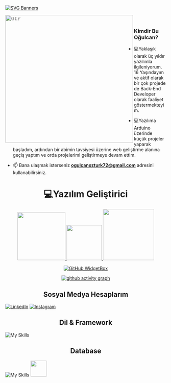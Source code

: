 [![SVG Banners](https://svg-banners.vercel.app/api?type=origin&text1=Merhaba%20👋%20Ben%20Oğulcan%20Öztürk&width=1200&height=300)](https://github.com/ogulcan-dev)



<a target="_blank"><img align="left" height="400" width="400" alt="𝙶𝙸𝙵" src="https://github.com/JayantGoel001/JayantGoel001/blob/master/GIF/github.gif"></a>
<br/>

### Kimdir Bu Oğulcan?
- :computer:Yaklaşık olarak üç yıldır yazılımla ilgileniyorum. 16 Yaşındayım ve aktif olarak bir çok projede de Back-End Developer olarak faaliyet göstermekteyim.
- :computer:Yazılıma Arduino üzerinde küçük projeler yaparak başladım, ardından bir abimin tavsiyesi üzerine web geliştirme alanına geçiş yaptım ve orda projelerimi geliştirmeye devam ettim.

- 📫 Bana ulaşmak isterseniz **ogulcanozturk72@gmail.com** adresini kullanabilirsiniz. 

<h1 align="center"> 💻Yazılım Geliştirici</h1>
<p align="center">
<a href="https://github.com/ogulcan-dev">
<img height="150em" src="https://github-readme-stats.vercel.app/api?username=ogulcan-dev&show_icons=true&theme=react&include_all_commits=true&count_private=true"/> 
<img height="110em" src="https://user-images.githubusercontent.com/74311713/129813126-5c620ff2-cc3b-47a2-b419-974708ceb5fe.png"/>
<img height="160em" src="https://github-readme-stats.vercel.app/api/top-langs/?username=ogulcan-dev&layout=compact&langs_count=16&theme=react"/>
 </div>
</p>
<div align = "center">
 
[![GitHub WidgetBox](https://github-widgetbox.vercel.app/api/profile?username=ogulcan-dev&data=followers,repositories,commits&theme=nautilus)](https://github.com/Jurredr/github-widgetbox)
 
 [![ github activity graph](https://github-readme-activity-graph.cyclic.app/graph?username=ogulcan-dev&theme=dracula)](https://github.com/ashutosh00710/github-readme-activity-graph)
</div>




 <h2 align="center">Sosyal Medya Hesaplarım </h2>

[![LinkedIn](https://img.shields.io/badge/linkedin-%230077B5.svg?style=for-the-badge&logo=linkedin&logoColor=white)](https://www.linkedin.com/in/o%C4%9Fulcan%C3%B6//)
[![Instagram](https://img.shields.io/badge/Instagram-%23E4405F.svg?style=for-the-badge&logo=Instagram&logoColor=white)](https://instagram.com/ogulcanztrk)


<h2 align="center">Dil & Framework</h2>

![My Skills](https://skillicons.dev/icons?i=js,ts,py,nodejs,nextjs,django)


<h2 align="center">Database</h2>

![My Skills](https://skillicons.dev/icons?i=mysql,mongodb,firebase)
<img src="https://user-images.githubusercontent.com/75336900/214643444-15a6b822-2439-45e0-8cfb-d74c95f1dfc6.png" height=50>


   
